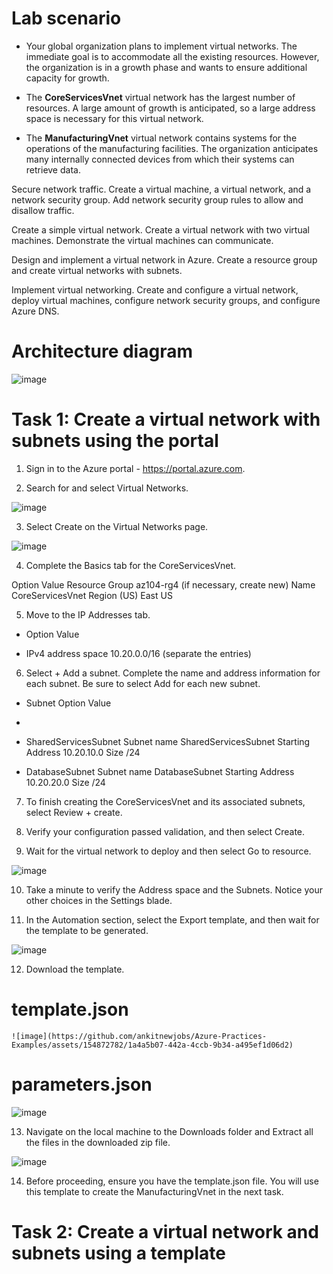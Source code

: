 # Lab scenario

- Your global organization plans to implement virtual networks. The immediate goal is to accommodate all the existing resources. However, the organization is in a growth phase and wants to ensure additional capacity for growth.

- The **CoreServicesVnet** virtual network has the largest number of resources. A large amount of growth is anticipated, so a large address space is necessary for this virtual network.

- The **ManufacturingVnet** virtual network contains systems for the operations of the manufacturing facilities. The organization anticipates many internally connected devices from which their systems can retrieve data.

Secure network traffic. Create a virtual machine, a virtual network, and a network security group. Add network security group rules to allow and disallow traffic.

Create a simple virtual network. Create a virtual network with two virtual machines. Demonstrate the virtual machines can communicate.

Design and implement a virtual network in Azure. Create a resource group and create virtual networks with subnets.

Implement virtual networking. Create and configure a virtual network, deploy virtual machines, configure network security groups, and configure Azure DNS.

# Architecture diagram

![image](https://github.com/ankitnewjobs/Azure-Practices-Examples/assets/154872782/94919e3b-ac6e-4d95-9391-037f3c49470e)

# Task 1: Create a virtual network with subnets using the portal

1. Sign in to the Azure portal - https://portal.azure.com.

2.  Search for and select Virtual Networks.

![image](https://github.com/ankitnewjobs/Azure-Practices-Examples/assets/154872782/c31baa3c-e85b-4c8f-b713-1c948628cc6e)

3. Select Create on the Virtual Networks page.

  ![image](https://github.com/ankitnewjobs/Azure-Practices-Examples/assets/154872782/0f162bb1-0360-4088-9dcb-6888c86e02ca)


4. Complete the Basics tab for the CoreServicesVnet.

Option	Value
Resource Group	az104-rg4 (if necessary, create new)
Name	CoreServicesVnet
Region	(US) East US

5. Move to the IP Addresses tab.

- Option	Value

- IPv4 address space	10.20.0.0/16 (separate the entries)

6. Select + Add a subnet. Complete the name and address information for each subnet. Be sure to select Add for each new subnet.

- Subnet	Option	Value
- 
- SharedServicesSubnet	Subnet name	SharedServicesSubnet
 	Starting Address	10.20.10.0
 	Size	/24
  
- DatabaseSubnet	Subnet name	DatabaseSubnet
 	Starting Address	10.20.20.0
 	Size	/24

7. To finish creating the CoreServicesVnet and its associated subnets, select Review + create.

8. Verify your configuration passed validation, and then select Create.

9. Wait for the virtual network to deploy and then select Go to resource.
    
![image](https://github.com/ankitnewjobs/Azure-Practices-Examples/assets/154872782/6ee43707-4537-41da-85ac-82e4040d45d7)

10. Take a minute to verify the Address space and the Subnets. Notice your other choices in the Settings blade.

11. In the Automation section, select the Export template, and then wait for the template to be generated.
  
  ![image](https://github.com/ankitnewjobs/Azure-Practices-Examples/assets/154872782/08636c53-cb23-460b-af67-8b83528a1a56)

12. Download the template.
   #  template.json

    ![image](https://github.com/ankitnewjobs/Azure-Practices-Examples/assets/154872782/1a4a5b07-442a-4ccb-9b34-a495ef1d06d2)
    
# parameters.json

![image](https://github.com/ankitnewjobs/Azure-Practices-Examples/assets/154872782/701afd30-f41c-4c06-bc99-21961bd138ba)

13. Navigate on the local machine to the Downloads folder and Extract all the files in the downloaded zip file.
  
  ![image](https://github.com/ankitnewjobs/Azure-Practices-Examples/assets/154872782/3806632b-f68f-4fe6-a1a7-cba5bec20ec2)


14. Before proceeding, ensure you have the template.json file. You will use this template to create the ManufacturingVnet in the next task.

# Task 2: Create a virtual network and subnets using a template
